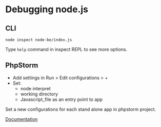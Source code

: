# Debugging node.js

## CLI

```
node inspect node-be/index.js
```

Type `help` command in inspect REPL to see more options.

## PhpStorm

- Add settings in Run > Edit configurations  > +
- Set:
  - node interpret
  - working directory
  - Javascript_file as an entry point to app

Set a new configurations for each stand alone app in phpstorm project.

[Documentation](https://www.jetbrains.com/help/phpstorm/running-and-debugging-node-js.html#)
